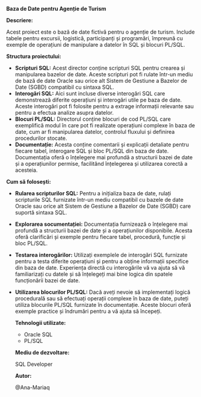 **Baza de Date pentru Agenție de Turism**

**Descriere:**

Acest proiect este o bază de date fictivă pentru o agenție de turism. Include tabele pentru excursii, logistică, participanți și programări, împreună cu exemple de operațiuni de manipulare a datelor în SQL și blocuri PL/SQL.

**Structura proiectului:**
- **Scripturi SQL:** Acest director conține scripturi SQL pentru crearea și manipularea bazelor de date. Aceste scripturi pot fi rulate într-un mediu de bază de date Oracle sau orice alt Sistem de Gestiune a Bazelor de Date (SGBD) compatibil cu sintaxa SQL.
- **Interogări SQL:** Aici sunt incluse diverse interogări SQL care demonstrează diferite operațiuni și interogări utile pe baza de date. Aceste interogări pot fi folosite pentru a extrage informații relevante sau pentru a efectua analize asupra datelor.
- **Blocuri PL/SQL:** Directorul conține blocuri de cod PL/SQL care exemplifică modul în care pot fi realizate operațiuni complexe în baza de date, cum ar fi manipularea datelor, controlul fluxului și definirea procedurilor stocate.
- **Documentație:** Acesta conține comentarii și explicații detaliate pentru fiecare tabel, interogare SQL și bloc PL/SQL din baza de date. Documentația oferă o înțelegere mai profundă a structurii bazei de date și a operațiunilor permise, facilitând înțelegerea și utilizarea corectă a acesteia.

**Cum să folosești:**
 - **Rularea scripturilor SQL:** Pentru a inițializa baza de date, rulați scripturile SQL furnizate într-un mediu compatibil cu bazele de date Oracle sau orice alt Sistem de Gestiune a Bazelor de Date (SGBD) care suportă sintaxa SQL. 
 - **Explorarea socumentației:** Documentația furnizează o înțelegere mai profundă a structurii bazei de date și a operațiunilor disponibile. Acesta oferă clarificări și exemple pentru fiecare tabel, procedură, funcție și bloc PL/SQL.
 - **Testarea interogărilor:** Utilizați exemplele de interogări SQL furnizate pentru a testa diferite operațiuni și pentru a obține informații specifice din baza de date. Experiența directă cu interogările vă va ajuta să vă familiarizați cu datele și să înțelegeți mai bine logica din spatele funcționării bazei de date.
 - **Utilizarea blocurilor PL/SQL:** Dacă aveți nevoie să implementați logică procedurală sau să efectuați operații complexe în baza de date, puteți utiliza blocurile PL/SQL furnizate în documentație. Aceste blocuri oferă exemple practice și îndrumări pentru a vă ajuta să începeți.

   **Tehnologii utilizate:**
   
   - Oracle SQL
   - PL/SQL
  
   **Mediu de dezvoltare:**

   SQL Developer

   **Autor:**

   @Ana-Mariaq

   

     
